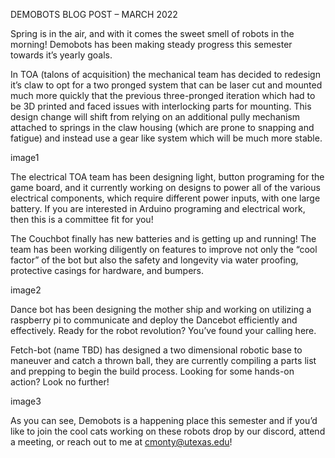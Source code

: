 DEMOBOTS BLOG POST – MARCH 2022 



Spring is in the air, and with it comes the sweet smell of robots in the morning! Demobots has been making steady progress this semester towards it’s yearly goals. 

In TOA (talons of acquisition) the mechanical team has decided to redesign it’s claw to opt for a two pronged system that can be laser cut and mounted much more quickly that the previous three-pronged iteration which had to be 3D printed and faced issues with interlocking parts for mounting. This design change will shift from relying on an additional pully mechanism attached to springs in the claw housing (which are prone to snapping and fatigue) and instead use a gear like system which will be much more stable. 

image1

The electrical TOA team has been designing light, button programing for the game board, and it currently working on designs to power all of the various electrical components, which require different power inputs, with one large battery. If you are interested in Arduino programing and electrical work, then this is a committee fit for you! 

The Couchbot finally has new batteries and is getting up and running! The team has been working diligently on features to improve not only the “cool factor” of the bot but also the safety and longevity via water proofing, protective casings for hardware, and bumpers. 

image2

Dance bot has been designing the mother ship and working on utilizing a raspberry pi to communicate and deploy the Dancebot efficiently and effectively. Ready for the robot revolution? You’ve found your calling here. 

Fetch-bot (name TBD) has designed a two dimensional robotic base to maneuver and catch a thrown ball, they are currently compiling a parts list and prepping to begin the build process. Looking for some hands-on action? Look no further!

image3

As you can see, Demobots is a happening place this semester and if you’d like to join the cool cats working on these robots drop by our discord, attend a meeting, or reach out to me at cmonty@utexas.edu!